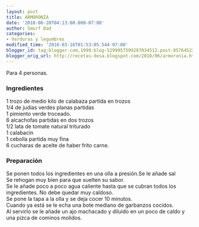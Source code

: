 ```yaml
---
layout: post
title: ARMORONÍA
date: '2010-06-28T04:13:00.000-07:00'
author: Smurf Dad
categories:
- Verduras y legumbres
modified_time: '2016-03-16T01:53:05.544-07:00'
blogger_id: tag:blogger.com,1999:blog-5299957599287034512.post-8576452344424044963
blogger_orig_url: http://recetas-desa.blogspot.com/2010/06/armoronia.html
---
```


Para 4 personas.<br /><h3>Ingredientes</h3>1 trozo de medio kilo de calabaza partida en trozos<br />1/4 de judias verdes planas partidas<br />1 pimiento verde troceado.<br />6 alcachofas partidas en dos trozos<br />1/2 lata de tomate natural triturado<br />1 calabacin<br />1 cebolla partida muy fina<br />6 cucharas de aceite de haber frito carne.<br /><h3>Preparación</h3>Se ponen todos los ingredientes en una olla a presión.Se le añade sal<br />Se rehogan muy bien para que suelten su sabor.<br />Se le añade poco a poco agua caliente hasta que se cubran todos los ingredientes. No debe quedar muy caldoso.<br />Se pone la tapa a la olla y se deja cocer 10 minutos.<br />Cuando ya está se le echa una bote mediano de garbanzos cocidos.<br />Al servirlo se le añade un ajo machacado y diluido en un poco de caldo y una pizca de cominos molidos.